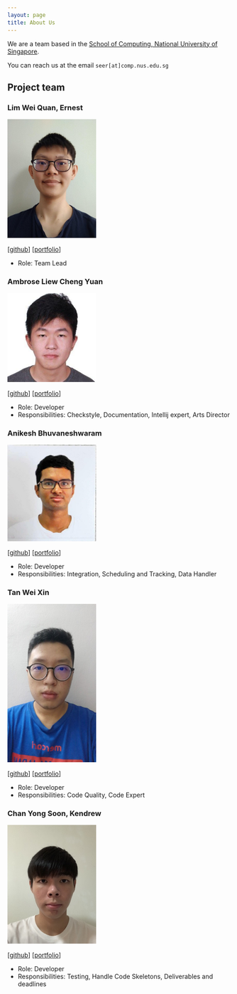 ```yaml
---
layout: page
title: About Us
---
```


We are a team based in the [School of Computing, National University of Singapore](http://www.comp.nus.edu.sg).

You can reach us at the email `seer[at]comp.nus.edu.sg`

## Project team

### Lim Wei Quan, Ernest

<img src="images/ernestlim8.png" width="200px">

[[github](https://github.com/ernestlim8)]
[[portfolio](http://ernestlim8.netlify.app/)]

* Role: Team Lead

### Ambrose Liew Cheng Yuan

<img src="images/morninglit.png" width="200px">

[[github](https://github.com/MorningLit)]
[[portfolio](https://ambroseliew.netlify.app/)]

* Role: Developer
* Responsibilities: Checkstyle, Documentation, Intellij expert, Arts Director

### Anikesh Bhuvaneshwaram

<img src="images/ebolaeater.png" width="200px">

[[github](https://github.com/Ebolaeater)]
[[portfolio](https://anikeshb.netlify.app)]

* Role: Developer
* Responsibilities: Integration, Scheduling and Tracking, Data Handler

### Tan Wei Xin

<img src="images/duckmoon99.png" width="200px">

[[github](github.com/duckmoon99/)]
[[portfolio](https://www.linkedin.com/in/tanweixin/)]

* Role: Developer
* Responsibilities: Code Quality, Code Expert

### Chan Yong Soon, Kendrew

<img src="images/kendrewc.png" width="200px">

[[github](https://github.com/KendrewChan)] [[portfolio]([https://kendrewc.netlify.app](https://kendrewc.netlify.app/))]

* Role: Developer
* Responsibilities: Testing, Handle Code Skeletons, Deliverables and deadlines
